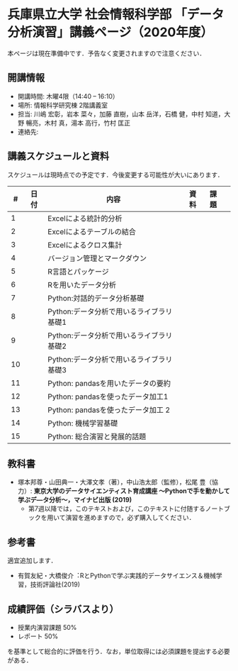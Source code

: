 # 兵庫県立大学 社会情報科学部 「データ分析演習」講義ページ（2020年度）

本ページは現在準備中です．予告なく変更されますので注意ください．

## 開講情報
- 開講時間: 木曜4限（14:40 – 16:10）
- 場所: 情報科学研究棟 2階講義室
- 担当: 川嶋 宏彰，岩本 菜々，加藤 直樹，⼭本 岳洋，⽯橋 健，中村 知道，⼤野 暢亮，⽊村 真，湯本 ⾼⾏，⽵村 匡正
- 連絡先:


## 講義スケジュールと資料
スケジュールは現時点での予定です．今後変更する可能性が大いにあります．

| #   | 日付 | 内容                                     | 資料 | 課題 |     |
| --- | ---- | ---------------------------------------- | ---- | ---- | --- |
| 1   |      | Excelによる統計的分析                    |      |      |     |
| 2   |      | Excelによるテーブルの結合                |      |      |     |
| 3   |      | Excelによるクロス集計                    |      |      |     |
| 4   |      | バージョン管理とマークダウン             |      |      |     |
| 5   |      | R⾔語とパッケージ                        |      |      |     |
| 6   |      | Rを⽤いたデータ分析                      |      |      |     |
| 7   |      | Python:対話的データ分析基礎              |      |      |     |
| 8   |      | Python:データ分析で⽤いるライブラリ基礎1 |      |      |     |
| 9   |      | Python:データ分析で⽤いるライブラリ基礎2 |      |      |     |
| 10  |      | Python:データ分析で⽤いるライブラリ基礎3 |      |      |     |
| 11  |      | Python: pandasを⽤いたデータの要約       |      |      |     |
| 12  |      | Python: pandasを使ったデータ加⼯1        |      |      |     |
| 13  |      | Python: pandasを使ったデータ加⼯ 2       |      |      |     |
| 14  |      | Python: 機械学習基礎                     |      |      |     |
| 15  |      | Python: 総合演習と発展的話題             |      |      |     |


## 教科書
- 塚本邦尊・⼭⽥典⼀・⼤澤⽂孝（著），中⼭浩太郎（監修），松尾 豊（協⼒）: **東京⼤学のデータサイエンティスト育成講座 〜Pythonで⼿を動かして学ぶデ―タ分析〜，マイナビ出版 (2019)**
  - 第7週以降では，このテキストおよび，このテキストに付随するノートブックを用いて演習を進めますので，必ず購入してください．

## 参考書
適宜追加します．
- 有賀友紀・⼤橋俊介︓RとPythonで学ぶ実践的データサイエンス＆機械学習，技術評論社(2019)


## 成績評価（シラバスより）
- 授業内演習課題 50%
- レポート 50%

を基準として総合的に評価を⾏う．なお，単位取得には必須課題を提出する必要がある．
